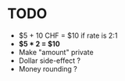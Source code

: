# TODO

- $5 + 10 CHF = $10 if rate is 2:1
- **$5 * 2 = $10**
- Make "amount" private
- Dollar side-effect ?
- Money rounding ?

